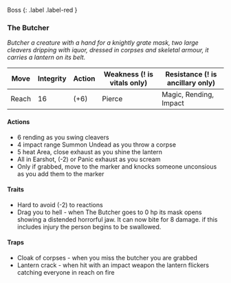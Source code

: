 Boss
{: .label .label-red }
### The Butcher
*Butcher a creature with a hand for a knightly grate mask, two large cleavers dripping with iquor, dressed in corpses and skeletal armour, it carries a lantern on its belt.*

| Move  | Integrity | Action | Weakness (! is vitals only) | Resistance (! is ancillary only) |
| ----- | --------- | ------ | --------------------------- | -------------------------------- |
| Reach | 16        | (+6)   | Pierce                      | Magic, Rending, Impact           |
#### Actions
* 6 rending as you swing cleavers
* 4 impact range Summon Undead as you throw a corpse
* 5 heat Area, close exhaust as you shine the lantern
* All in Earshot, (-2) or Panic exhaust as you scream
* Only if grabbed, move to the marker and knocks someone unconsious as you add them to the marker
#### Traits
* Hard to avoid (-2) to reactions
* Drag you to hell - when The Butcher goes to 0 hp its mask opens showing a distended horrorful jaw. It can now bite for 8 damage. if this includes injury the person begins to be swallowed. 
#### Traps
* Cloak of corpses - when you miss the butcher you are grabbed
* Lantern crack - when hit with an impact weapon the lantern flickers catching everyone in reach on fire